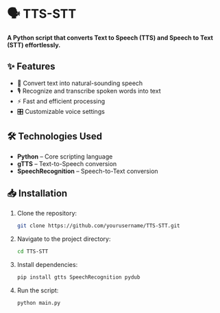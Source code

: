 # 🗣️ TTS-STT  

**A Python script that converts Text to Speech (TTS) and Speech to Text (STT) effortlessly.**  

## ✨ Features  
- 🔄 Convert text into natural-sounding speech  
- 🎙️ Recognize and transcribe spoken words into text  
- ⚡ Fast and efficient processing  
- 🎛️ Customizable voice settings  

## 🛠️ Technologies Used  
- **Python** – Core scripting language  
- **gTTS** – Text-to-Speech conversion  
- **SpeechRecognition** – Speech-to-Text conversion  

## 📥 Installation  
1. Clone the repository:  
   ```bash
   git clone https://github.com/yourusername/TTS-STT.git
   ```
2. Navigate to the project directory:  
   ```bash
   cd TTS-STT
   ```
3. Install dependencies:  
   ```bash
   pip install gtts SpeechRecognition pydub
   ```
4. Run the script:  
   ```bash
   python main.py
   ```

